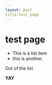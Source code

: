 ```yaml
---
layout: post
title:test page
---
```

# test page #

- This is a list item
- this is another.

Out of the list

**YAY**
